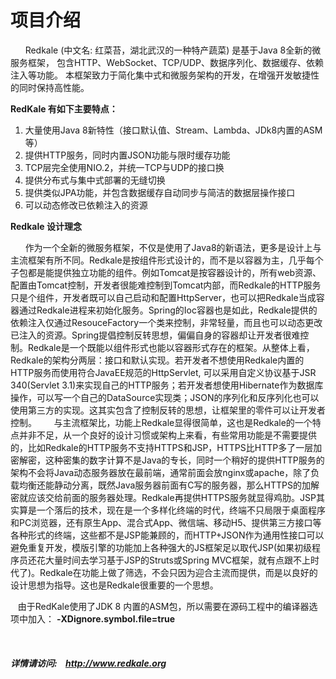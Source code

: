 <h1>项目介绍</h1>
<p>
   &nbsp;&nbsp;&nbsp;&nbsp;&nbsp;&nbsp;Redkale (中文名: 红菜苔，湖北武汉的一种特产蔬菜) 是基于Java 8全新的微服务框架， 包含HTTP、WebSocket、TCP/UDP、数据序列化、数据缓存、依赖注入等功能。 本框架致力于简化集中式和微服务架构的开发，在增强开发敏捷性的同时保持高性能。
</p>
<strong>RedKale 有如下主要特点：</strong>
<ol>
<li>大量使用Java 8新特性（接口默认值、Stream、Lambda、JDk8内置的ASM等）</li>
<li>提供HTTP服务，同时内置JSON功能与限时缓存功能</li>
<li>TCP层完全使用NIO.2，并统一TCP与UDP的接口换</li>
<li>提供分布式与集中式部署的无缝切换</li>
<li>提供类似JPA功能，并包含数据缓存自动同步与简洁的数据层操作接口</li>
<li>可以动态修改已依赖注入的资源</li>
</ol>

<strong>Redkale 设计理念</strong>
<p>
   &nbsp;&nbsp;&nbsp;&nbsp;&nbsp;&nbsp;作为一个全新的微服务框架，不仅是使用了Java8的新语法，更多是设计上与主流框架有所不同。Redkale是按组件形式设计的，而不是以容器为主，几乎每个子包都是能提供独立功能的组件。例如Tomcat是按容器设计的，所有web资源、配置由Tomcat控制，开发者很能难控制到Tomcat内部，而Redkale的HTTP服务只是个组件，开发者既可以自己启动和配置HttpServer，也可以把Redkale当成容器通过Redkale进程来初始化服务。Spring的Ioc容器也是如此，Redkale提供的依赖注入仅通过ResouceFactory一个类来控制，非常轻量，而且也可以动态更改已注入的资源。Spring提倡控制反转思想，偏偏自身的容器却让开发者很难控制。Redkale是一个既能以组件形式也能以容器形式存在的框架。从整体上看，Redkale的架构分两层：接口和默认实现。若开发者不想使用Redkale内置的HTTP服务而使用符合JavaEE规范的HttpServlet, 可以采用自定义协议基于JSR 340(Servlet 3.1)来实现自己的HTTP服务；若开发者想使用Hibernate作为数据库操作，可以写一个自己的DataSource实现类；JSON的序列化和反序列化也可以使用第三方的实现。这其实包含了控制反转的思想，让框架里的零件可以让开发者控制。
   &nbsp;&nbsp;&nbsp;&nbsp;&nbsp;&nbsp;与主流框架比，功能上Redkale显得很简单，这也是Redkale的一个特点并非不足，从一个良好的设计习惯或架构上来看，有些常用功能是不需要提供的，比如Redkale的HTTP服务不支持HTTPS和JSP，HTTPS比HTTP多了一层加密解密，这种密集的数字计算不是Java的专长，同时一个稍好的提供HTTP服务的架构不会将Java动态服务器放在最前端，通常前面会放nginx或apache，除了负载均衡还能静动分离，既然Java服务器前面有C写的服务器，那么HTTPS的加解密就应该交给前面的服务器处理。Redkale再提供HTTPS服务就显得鸡肋。JSP其实算是一个落后的技术，现在是一个多样化终端的时代，终端不只局限于桌面程序和PC浏览器，还有原生App、混合式App、微信端、移动H5、提供第三方接口等各种形式的终端，这些都不是JSP能兼顾的，而HTTP+JSON作为通用性接口可以避免重复开发，模版引擎的功能加上各种强大的JS框架足以取代JSP(如果初级程序员还花大量时间去学习基于JSP的Struts或Spring MVC框架，就有点跟不上时代了)。Redkale在功能上做了筛选，不会只因为迎合主流而提供，而是以良好的设计思想为指导。这也是Redkale很重要的一个思想。
</p>


&nbsp;&nbsp;&nbsp;由于RedKale使用了JDK 8 内置的ASM包，所以需要在源码工程中的编译器选项中加入： <b>-XDignore.symbol.file=true</b>

&nbsp;&nbsp;&nbsp;&nbsp;&nbsp;&nbsp;<h5>详情请访问:&nbsp;&nbsp;&nbsp;&nbsp;<a href='http://www.redkale.org' target='_blank'>http://www.redkale.org</a></h5>
